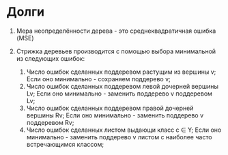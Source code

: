 # Долги

1. Мера неопределённости дерева - это среднеквадратичная ошибка (MSE)

2. Стрижка деревьев производится с помощью выбора минимальной из следующих ошибок:

    1) Число ошибок сделанных поддеревом растущим из вершины v; Если оно минимально - сохраняем поддерево v;
    2) Число ошибок сделанных поддеревом левой дочерней вершины Lv;  Если оно минимально - заменить поддерево v поддеревом Lv;
    3) Число ошибок сделанных поддеревом правой дочерней вершины Rv; Если оно минимально -  заменить поддерево v поддеревом Rv;
    4) Число ошибок сделанных листом выдающи класс c ∈ Y; Если оно минимально - заменить поддерево v листом с наиболее часто встречающимся классом;

